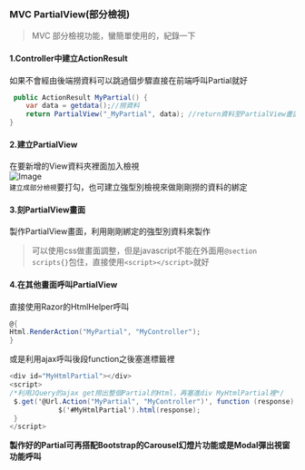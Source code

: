 ### MVC PartialView(部分檢視)
>MVC 部分檢視功能，蠻簡單使用的，紀錄一下

#### 1.Controller中建立ActionResult
如果不會經由後端撈資料可以跳過個步驟直接在前端呼叫Partial就好
```c#
 public ActionResult MyPartial() {
    var data = getdata();//撈資料
    return PartialView("_MyPartial", data); //return資料至PartialView畫面
}
```
#### 2.建立PartialView
在要新增的View資料夾裡面加入檢視  
![Image](https://github.com/abcd597/SelfNotes/blob/master/MVC%20Poject/AddPartialView.png)  
`建立成部分檢視`要打勾，也可建立強型別檢視來做剛剛撈的資料的綁定

#### 3.刻PartialView畫面
製作PartialView畫面，利用剛剛綁定的強型別資料來製作  
>可以使用css做畫面調整，但是javascript不能在外面用`@section scripts{}`包住，直接使用`<script></script>`就好

#### 4.在其他畫面呼叫PartialView  
直接使用Razor的HtmlHelper呼叫  
```c#
@{
Html.RenderAction("MyPartial", "MyController");
}
```
或是利用ajax呼叫後段function之後塞進標籤裡
```c#
<div id="MyHtmlPartial"></div>
<script>
/*利用JQuery的ajax get撈出整個Partial的Html，再塞進div MyHtmlPartial裡*/
 $.get('@Url.Action("MyPartial", "MyController")', function (response) {
            $('#MyHtmlPartial').html(response);
 }
</script>
```

**製作好的Partial可再搭配Bootstrap的Carousel幻燈片功能或是Modal彈出視窗功能呼叫**
